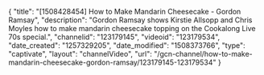 {
    "title": "[1508428454] How to Make Mandarin Cheesecake - Gordon Ramsay",
    "description": "Gordon Ramsay shows Kirstie Allsopp and Chris Moyles how to make mandarin cheesecake topping on the Cookalong Live 70s special.",
    "channelid": "123179145",
    "videoid": "123179534",
    "date_created": "1257329205",
    "date_modified": "1508373766",
    "type": "captivate",
    "layout": "channelVideo",
    "url": "\/gcn-channel\/how-to-make-mandarin-cheesecake-gordon-ramsay\/123179145-123179534"
}